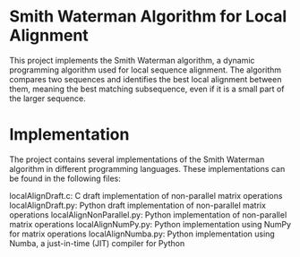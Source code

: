 # Smith Waterman Algorithm for Local Alignment
This project implements the Smith Waterman algorithm, a dynamic programming algorithm used for local sequence alignment. 
The algorithm compares two sequences and identifies the best local alignment between them, meaning the best matching subsequence, even if it is a small part of the larger sequence.

# Implementation
The project contains several implementations of the Smith Waterman algorithm in different programming languages. 
These implementations can be found in the following files:

localAlignDraft.c: C draft implementation of non-parallel matrix operations
localAlignDraft.py: Python draft implementation of non-parallel matrix operations
localAlignNonParallel.py: Python implementation of non-parallel matrix operations
localAlignNumPy.py: Python implementation using NumPy for matrix operations
localAlignNumba.py: Python implementation using Numba, a just-in-time (JIT) compiler for Python
